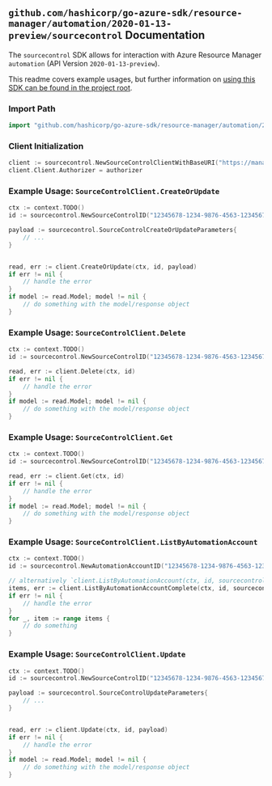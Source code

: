 
## `github.com/hashicorp/go-azure-sdk/resource-manager/automation/2020-01-13-preview/sourcecontrol` Documentation

The `sourcecontrol` SDK allows for interaction with Azure Resource Manager `automation` (API Version `2020-01-13-preview`).

This readme covers example usages, but further information on [using this SDK can be found in the project root](https://github.com/hashicorp/go-azure-sdk/tree/main/docs).

### Import Path

```go
import "github.com/hashicorp/go-azure-sdk/resource-manager/automation/2020-01-13-preview/sourcecontrol"
```


### Client Initialization

```go
client := sourcecontrol.NewSourceControlClientWithBaseURI("https://management.azure.com")
client.Client.Authorizer = authorizer
```


### Example Usage: `SourceControlClient.CreateOrUpdate`

```go
ctx := context.TODO()
id := sourcecontrol.NewSourceControlID("12345678-1234-9876-4563-123456789012", "example-resource-group", "automationAccountValue", "sourceControlValue")

payload := sourcecontrol.SourceControlCreateOrUpdateParameters{
	// ...
}


read, err := client.CreateOrUpdate(ctx, id, payload)
if err != nil {
	// handle the error
}
if model := read.Model; model != nil {
	// do something with the model/response object
}
```


### Example Usage: `SourceControlClient.Delete`

```go
ctx := context.TODO()
id := sourcecontrol.NewSourceControlID("12345678-1234-9876-4563-123456789012", "example-resource-group", "automationAccountValue", "sourceControlValue")

read, err := client.Delete(ctx, id)
if err != nil {
	// handle the error
}
if model := read.Model; model != nil {
	// do something with the model/response object
}
```


### Example Usage: `SourceControlClient.Get`

```go
ctx := context.TODO()
id := sourcecontrol.NewSourceControlID("12345678-1234-9876-4563-123456789012", "example-resource-group", "automationAccountValue", "sourceControlValue")

read, err := client.Get(ctx, id)
if err != nil {
	// handle the error
}
if model := read.Model; model != nil {
	// do something with the model/response object
}
```


### Example Usage: `SourceControlClient.ListByAutomationAccount`

```go
ctx := context.TODO()
id := sourcecontrol.NewAutomationAccountID("12345678-1234-9876-4563-123456789012", "example-resource-group", "automationAccountValue")

// alternatively `client.ListByAutomationAccount(ctx, id, sourcecontrol.DefaultListByAutomationAccountOperationOptions())` can be used to do batched pagination
items, err := client.ListByAutomationAccountComplete(ctx, id, sourcecontrol.DefaultListByAutomationAccountOperationOptions())
if err != nil {
	// handle the error
}
for _, item := range items {
	// do something
}
```


### Example Usage: `SourceControlClient.Update`

```go
ctx := context.TODO()
id := sourcecontrol.NewSourceControlID("12345678-1234-9876-4563-123456789012", "example-resource-group", "automationAccountValue", "sourceControlValue")

payload := sourcecontrol.SourceControlUpdateParameters{
	// ...
}


read, err := client.Update(ctx, id, payload)
if err != nil {
	// handle the error
}
if model := read.Model; model != nil {
	// do something with the model/response object
}
```
